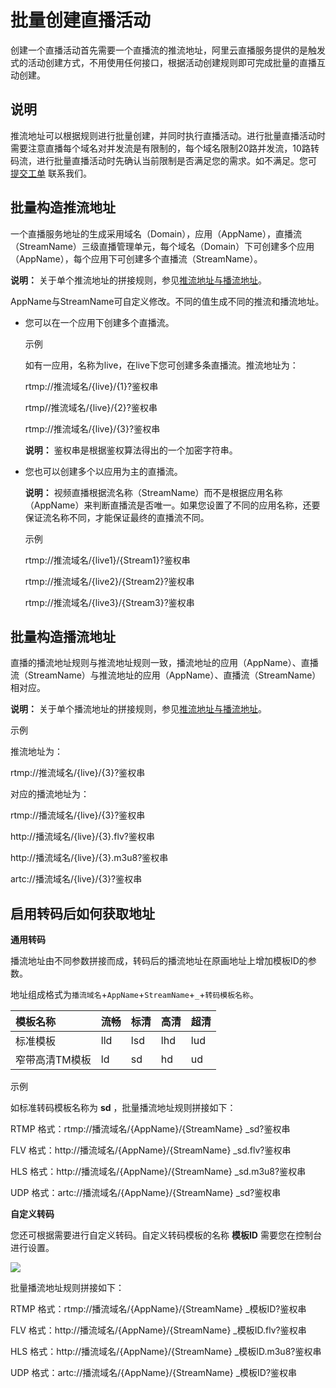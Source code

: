 # 批量创建直播活动

创建一个直播活动首先需要一个直播流的推流地址，阿里云直播服务提供的是触发式的活动创建方式，不用使用任何接口，根据活动创建规则即可完成批量的直播互动创建。

## 说明

推流地址可以根据规则进行批量创建，并同时执行直播活动。进行批量直播活动时需要注意直播每个域名对并发流是有限制的，每个域名限制20路并发流，10路转码流，进行批量直播活动时先确认当前限制是否满足您的需求。如不满足。您可 [提交工单](https://selfservice.console.aliyun.com/ticket/createIndex?spm=5176.200001.0.0.qpYMOn) 联系我们。

## 批量构造推流地址

一个直播服务地址的生成采用域名（Domain），应用（AppName），直播流（StreamName）三级直播管理单元，每个域名（Domain）下可创建多个应用（AppName），每个应用下可创建多个直播流（StreamName）。

**说明：** 关于单个推流地址的拼接规则，参见[推流地址与播流地址](/cn.zh-CN/用户指南/推播流配置/推流地址和播流地址/推流地址与播流地址（原画）.md)。

AppName与StreamName可自定义修改。不同的值生成不同的推流和播流地址。

-   您可以在一个应用下创建多个直播流。

    示例

    如有一应用，名称为live，在live下您可创建多条直播流。推流地址为：

    rtmp://推流域名/\{live\}/\{1\}?鉴权串

    rtmp//推流域名/\{live\}/\{2\}?鉴权串

    rtmp://推流域名/\{live\}/\{3\}?鉴权串

    **说明：** 鉴权串是根据鉴权算法得出的一个加密字符串。

-   您也可以创建多个以应用为主的直播流。

    **说明：** 视频直播根据流名称（StreamName）而不是根据应用名称（AppName）来判断直播流是否唯一。如果您设置了不同的应用名称，还要保证流名称不同，才能保证最终的直播流不同。

    示例

    rtmp://推流域名/\{live1\}/\{Stream1\}?鉴权串

    rtmp://推流域名/\{live2\}/\{Stream2\}?鉴权串

    rtmp://推流域名/\{live3\}/\{Stream3\}?鉴权串


## 批量构造播流地址

直播的播流地址规则与推流地址规则一致，播流地址的应用（AppName）、直播流（StreamName）与推流地址的应用（AppName）、直播流（StreamName）相对应。

**说明：** 关于单个播流地址的拼接规则，参见[推流地址与播流地址](/cn.zh-CN/用户指南/推播流配置/推流地址和播流地址/推流地址与播流地址（原画）.md)。

示例

推流地址为：

rtmp://推流域名/\{live\}/\{3\}?鉴权串

对应的播流地址为：

rtmp://播流域名/\{live\}/\{3\}?鉴权串

http://播流域名/\{live\}/\{3\}.flv?鉴权串

http://播流域名/\{live\}/\{3\}.m3u8?鉴权串

artc://播流域名/\{live\}/\{3\}?鉴权串

## 启用转码后如何获取地址

**通用转码**

播流地址由不同参数拼接而成，转码后的播流地址在原画地址上增加模板ID的参数。

地址组成格式为`播流域名`+`AppName`+`StreamName`+`_`+`转码模板名称`。

|模板名称|流畅|标清|高清|超清|
|:---|:-|:-|:-|:-|
|标准模板|lld|lsd|lhd|lud|
|窄带高清TM模板|ld|sd|hd|ud|

示例

如标准转码模板名称为 **sd** ，批量播流地址规则拼接如下：

RTMP 格式：rtmp://播流域名/\{AppName\}/\{StreamName\} \_sd?鉴权串

FLV 格式：http://播流域名/\{AppName\}/\{StreamName\} \_sd.flv?鉴权串

HLS 格式：http://播流域名/\{AppName\}/\{StreamName\} \_sd.m3u8?鉴权串

UDP 格式：artc://播流域名/\{AppName\}/\{StreamName\} \_sd?鉴权串

**自定义转码**

您还可根据需要进行自定义转码。自定义转码模板的名称 **模板ID** 需要您在控制台进行设置。

![](https://static-aliyun-doc.oss-cn-hangzhou.aliyuncs.com/assets/img/zh-CN/2787500061/p31874.png)

批量播流地址规则拼接如下：

RTMP 格式：rtmp://播流域名/\{AppName\}/\{StreamName\} \_模板ID?鉴权串

FLV 格式：http://播流域名/\{AppName\}/\{StreamName\} \_模板ID.flv?鉴权串

HLS 格式：http://播流域名/\{AppName\}/\{StreamName\} \_模板ID.m3u8?鉴权串

UDP 格式：artc://播流域名/\{AppName\}/\{StreamName\} \_模板ID?鉴权串

